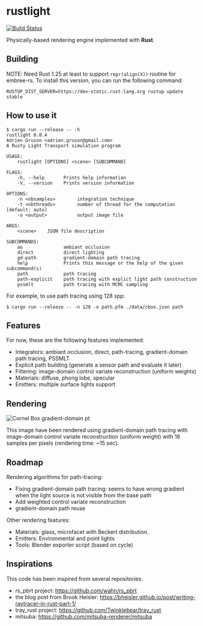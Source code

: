 # rustlight

[![Build Status](https://travis-ci.org/beltegeuse/rustlight.svg?branch=master)](https://travis-ci.org/beltegeuse/rustlight)

Physically-based rendering engine implemented with **Rust**.

## Building

NOTE: Need Rust 1.25 at least to support ```repr(align(X))``` routine for embree-rs. To install this version, you can run the following command:

```RUSTUP_DIST_SERVER=https://dev-static.rust-lang.org rustup update stable```

## How to use it

```
$ cargo run --release -- -h
rustlight 0.0.4
Adrien Gruson <adrien.gruson@gmail.com>
A Rusty Light Transport simulation program

USAGE:
    rustlight [OPTIONS] <scene> [SUBCOMMAND]

FLAGS:
    -h, --help       Prints help information
    -V, --version    Prints version information

OPTIONS:
    -n <nbsamples>        integration technique
    -t <nbthreads>        number of thread for the computation [default: auto]
    -o <output>           output image file

ARGS:
    <scene>    JSON file description

SUBCOMMANDS:
    ao               ambiant occlusion
    direct           direct lighting
    gd-path          gradient-domain path tracing
    help             Prints this message or the help of the given subcommand(s)
    path             path tracing
    path-explicit    path tracing with explict light path construction
    pssmlt           path tracing with MCMC sampling

```

For example, to use path tracing using 128 spp:
```
$ cargo run --release -- -n 128 -o path.pfm ./data/cbox.json path
```

## Features

For now, these are the following features implemented:
- Integrators: ambiant occlusion, direct, path-tracing, gradient-domain path tracing, PSSMLT
- Explicit path building (generate a sensor path and evaluate it later)
- Filtering: image-domain control variate reconstruction (uniform weights)
- Materials: diffuse, phong lobe, specular
- Emitters: multiple surface lights support

## Rendering

![Cornel Box gradient-domain pt](http://beltegeuse.s3-website-ap-northeast-1.amazonaws.com/rustlight/cbox_gpt_uni.png)

This image have been rendered using gradient-domain path tracing with image-domain control variate reconstruction (uniform weight) with 16 samples per pixels (rendering time: ~15 sec).

## Roadmap

Rendering algorithms for path-tracing:
- Fixing gradient-domain path tracing: seems to have wrong gradient when the light source is not visible from the base path
- Add weighted control variate reconstruction
- gradient-domain path reuse

Other rendering features:

- Materials: glass, microfacet with Beckert distribution.
- Emitters: Environmental and point lights
- Tools: Blender exporter script (based on cycle)

## Inspirations

This code has been inspired from several repositories:

- rs_pbrt project: https://github.com/wahn/rs_pbrt
- the blog post from Brook Heisler: https://bheisler.github.io/post/writing-raytracer-in-rust-part-1/
- tray_rust project: https://github.com/Twinklebear/tray_rust
- mitsuba: https://github.com/mitsuba-renderer/mitsuba
